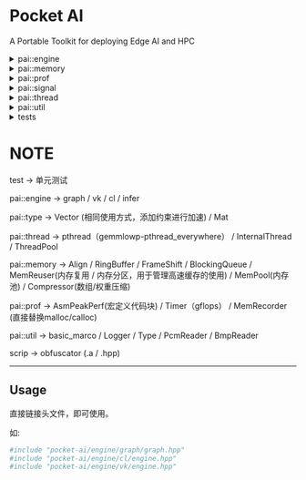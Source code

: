 # Pocket AI

A Portable Toolkit for deploying Edge AI and HPC 

<details>
<summary>pai::engine</summary>

* [cl](https://github.com/cjmcv/pai/tree/master/engine/cl): A small computing framework based on opencl. 
This framework is designed to help you quickly call Opencl API to do the calculations you need.

* [vk](https://github.com/cjmcv/pai/tree/master/engine/vk): A small computing framework based on vulkan. 
This framework is designed to help you quickly call vulkan's computing API to do the calculations you need.

* [graph](https://github.com/cjmcv/pai/tree/master/engine/graph): A small multitasking scheduler that can quickly build efficient pipelines for your multiple tasks.

* [infer](https://github.com/cjmcv/pai/tree/master/engine/infer): A tiny inference engine for microprocessors, with a library size of only 10K+.

</details>

<details>
<summary>pai::memory</summary>

* align_alloc
* allocator
* blocking_queue
* frame_shift_cache
* huffman_encoder
* ring_buffer

</details>

<details>
<summary>pai::prof</summary>

* timer

</details>

<details>
<summary>pai::signal</summary>

* rfft / irfft

</details>

<details>
<summary>pai::thread</summary>

* internal_thread
* thread_pool

</details>

<details>
<summary>pai::util</summary>

* bmp_reader
* logger

</details>

<details>
<summary>tests</summary>

Unit tests
```bash
cd tests && ./build_win_x86.bat # windows
cd tests && ./build.sh          # linux
# run
.\bin\unit_tests
```
</details>


# NOTE
test -> 单元测试

pai::engine -> graph / vk / cl / infer

pai::type -> Vector (相同使用方式，添加约束进行加速) / Mat

pai::thread -> pthread（gemmlowp-pthread_everywhere） / InternalThread / ThreadPool

pai::memory -> Align / RingBuffer / FrameShift / BlockingQueue / MemReuser(内存复用 / 内存分区，用于管理高速缓存的使用) / MemPool(内存池) / Compressor(数组/权重压缩)

pai::prof -> AsmPeakPerf(宏定义代码块) / Timer（gflops） / MemRecorder (直接替换malloc/calloc) 

pai::util -> basic_marco / Logger / Type / PcmReader / BmpReader

scrip -> obfuscator (.a / .hpp)

---

## Usage

直接链接头文件，即可使用。

如:

```bash
#include "pocket-ai/engine/graph/graph.hpp"
#include "pocket-ai/engine/cl/engine.hpp"
#include "pocket-ai/engine/vk/engine.hpp"
```